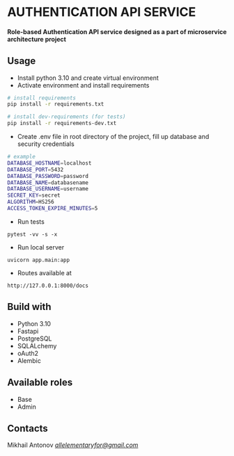 # AUTHENTICATION API SERVICE

#### Role-based Authentication API service designed as a part of microservice architecture project

## Usage

- Install python 3.10 and create virtual environment
- Activate environment and install requirements

```bash
# install requirements
pip install -r requirements.txt

# install dev-requirements (for tests)
pip install -r requirements-dev.txt
```

- Create .env file in root directory of the project, fill up database and security credentials

```bash
# example
DATABASE_HOSTNAME=localhost
DATABASE_PORT=5432
DATABASE_PASSWORD=password
DATABASE_NAME=databasename
DATABASE_USERNAME=username
SECRET_KEY=secret
ALGORITHM=HS256
ACCESS_TOKEN_EXPIRE_MINUTES=5
```

- Run tests

```commandline
pytest -vv -s -x
```

- Run local server

```commandline
uvicorn app.main:app
```

- Routes available at

```commandline
http://127.0.0.1:8000/docs
```

## Build with

- Python 3.10
- Fastapi
- PostgreSQL
- SQLALchemy
- oAuth2
- Alembic

## Available roles

- Base
- Admin

## Contacts

Mikhail Antonov *allelementaryfor@gmail.com*
